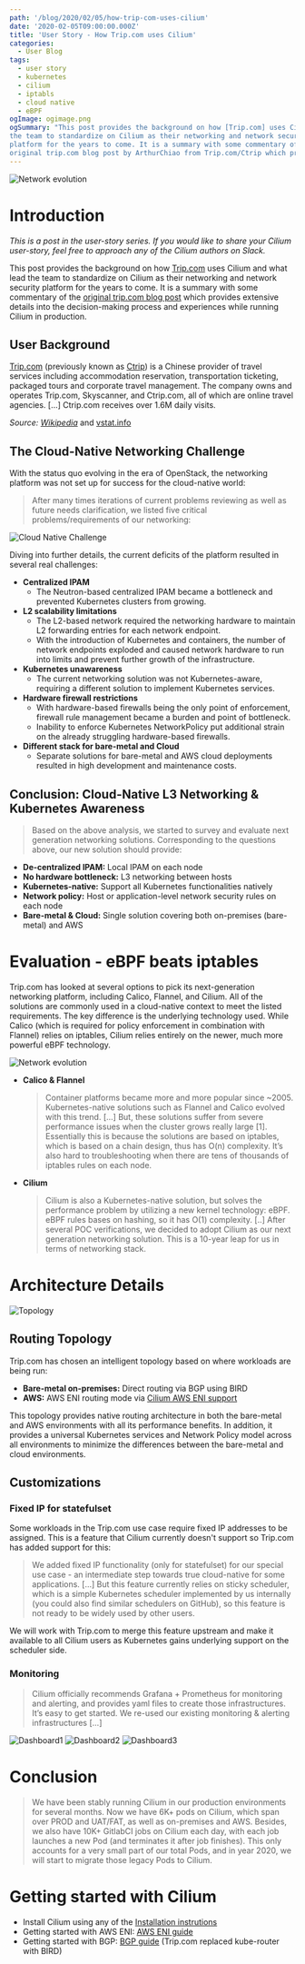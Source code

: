 ```yaml
---
path: '/blog/2020/02/05/how-trip-com-uses-cilium'
date: '2020-02-05T09:00:00.000Z'
title: 'User Story - How Trip.com uses Cilium'
categories:
  - User Blog
tags:
  - user story
  - kubernetes
  - cilium
  - iptabls
  - cloud native
  - eBPF
ogImage: ogimage.png
ogSummary: "This post provides the background on how [Trip.com] uses Cilium and what lead
the team to standardize on Cilium as their networking and network security
platform for the years to come. It is a summary with some commentary of the
original trip.com blog post by ArthurChiao from Trip.com/Ctrip which provides extensive details into the decision-making process and experiences while running Cilium in production."
---
```


![Network evolution](ogimage.png)

# Introduction

_This is a post in the user-story series. If you would like to share your
Cilium user-story, feel free to approach any of the Cilium authors on Slack._

This post provides the background on how [Trip.com] uses Cilium and what lead
the team to standardize on Cilium as their networking and network security
platform for the years to come. It is a summary with some commentary of the
[original trip.com blog
post](https://ctripcloud.github.io/cilium/network/2020/01/19/trip-first-step-towards-cloud-native-networking.html)
which provides extensive details into the decision-making process and
experiences while running Cilium in production.

## User Background

[Trip.com] (previously known as [Ctrip]) is a Chinese provider of travel
services including accommodation reservation, transportation ticketing,
packaged tours and corporate travel management. The company owns and operates
Trip.com, Skyscanner, and Ctrip.com, all of which are online travel agencies.
[...] Ctrip.com receives over 1.6M daily visits.

_Source: [Wikipedia](https://en.wikipedia.org/wiki/Trip.com_Group)_ and [vstat.info](https://vstat.info/ctrip.com)

## The Cloud-Native Networking Challenge

With the status quo evolving in the era of OpenStack, the networking platform
was not set up for success for the cloud-native world:

> After many times iterations of current problems reviewing as well as future
> needs clarification, we listed five critical problems/requirements of our
> networking:

![Cloud Native Challenge](cloud_native_challenge.png)

Diving into further details, the current deficits of the platform resulted in
several real challenges:

- **Centralized IPAM**
  - The Neutron-based centralized IPAM became a bottleneck and prevented
    Kubernetes clusters from growing.
- **L2 scalability limitations**
  - The L2-based network required the networking hardware to maintain L2
    forwarding entries for each network endpoint.
  - With the introduction of Kubernetes and containers, the number of network
    endpoints exploded and caused network hardware to run into limits and
    prevent further growth of the infrastructure.
- **Kubernetes unawareness**
  - The current networking solution was not Kubernetes-aware, requiring a
    different solution to implement Kubernetes services.
- **Hardware firewall restrictions**
  - With hardware-based firewalls being the only point of enforcement,
    firewall rule management became a burden and point of bottleneck.
  - Inability to enforce Kubernetes NetworkPolicy put additional strain on the
    already struggling hardware-based firewalls.
- **Different stack for bare-metal and Cloud**
  - Separate solutions for bare-metal and AWS cloud deployments resulted in
    high development and maintenance costs.

## Conclusion: Cloud-Native L3 Networking & Kubernetes Awareness

> Based on the above analysis, we started to survey and evaluate next
> generation networking solutions. Corresponding to the questions above, our
> new solution should provide:

- **De-centralized IPAM:** Local IPAM on each node
- **No hardware bottleneck:** L3 networking between hosts
- **Kubernetes-native:** Support all Kubernetes functionalities natively
- **Network policy:** Host or application-level network security rules on each node
- **Bare-metal & Cloud:** Single solution covering both on-premises (bare-metal) and AWS

# Evaluation - eBPF beats iptables

Trip.com has looked at several options to pick its next-generation networking
platform, including Calico, Flannel, and Cilium. All of the solutions are
commonly used in a cloud-native context to meet the listed requirements. The
key difference is the underlying technology used. While Calico (which is
required for policy enforcement in combination with Flannel) relies on
iptables, Cilium relies entirely on the newer, much more powerful eBPF
technology.

![Network evolution](network-evolution-1.png)

- **Calico & Flannel**

  > Container platforms became more and more popular since ~2005.
  > Kubernetes-native solutions such as Flannel and Calico evolved with this
  > trend.
  > [...]
  > But, these solutions suffer from severe performance issues when the cluster
  > grows really large [1]. Essentially this is because the solutions are based
  > on iptables, which is based on a chain design, thus has O(n) complexity. It’s
  > also hard to troubleshooting when there are tens of thousands of iptables
  > rules on each node.

- **Cilium**

  > Cilium is also a Kubernetes-native solution, but solves the performance problem by
  > utilizing a new kernel technology: eBPF. eBPF rules bases on hashing, so it
  > has O(1) complexity.
  > [..]
  > After several POC verifications, we decided to adopt Cilium as our next
  > generation networking solution. This is a 10-year leap for us in terms of
  > networking stack.

# Architecture Details

![Topology](new-solution-topo.png)

## Routing Topology

Trip.com has chosen an intelligent topology based on where workloads are being
run:

- **Bare-metal on-premises:** Direct routing via BGP using BIRD
- **AWS:** AWS ENI routing mode via [Cilium AWS ENI support](https://docs.cilium.io/en/v1.6/concepts/ipam/eni/)

This topology provides native routing architecture in both the bare-metal and
AWS environments with all its performance benefits. In addition, it provides a
universal Kubernetes services and Network Policy model across all environments
to minimize the differences between the bare-metal and cloud environments.

## Customizations

### Fixed IP for statefulset

Some workloads in the Trip.com use case require fixed IP addresses to be
assigned. This is a feature that Cilium currently doesn't support so Trip.com
has added support for this:

> We added fixed IP functionality (only for statefulset) for our special use
> case - an intermediate step towards true cloud-native for some applications.
> [...]
> But this feature currently relies on sticky scheduler, which is a simple
> Kubernetes scheduler implemented by us internally (you could also find
> similar schedulers on GitHub), so this feature is not ready to be widely used
> by other users.

We will work with Trip.com to merge this feature upstream and make it available
to all Cilium users as Kubernetes gains underlying support on the scheduler side.

### Monitoring

> Cilium officially recommends Grafana + Prometheus for monitoring and
> alerting, and provides yaml files to create those infrastructures. It’s easy
> to get started.
> We re-used our existing monitoring & alerting infrastructures [...]

![Dashboard1](dashboard-all-clusters.png)
![Dashboard2](dashboard-agent-status.png)
![Dashboard3](dashboard-top-n.png)

# Conclusion

> We have been stably running Cilium in our production environments for several
> months.
> Now we have 6K+ pods on Cilium, which span over PROD and UAT/FAT, as well as
> on-premises and AWS.
> Besides, we also have 10K+ GitlabCI jobs on Cilium each day, with each job
> launches a new Pod (and terminates it after job finishes).
> This only accounts for a very small part of our total Pods, and in year 2020,
> we will start to migrate those legacy Pods to Cilium.

# Getting started with Cilium

- Install Cilium using any of the [Installation instrutions](http://docs.cilium.io/en/v1.6/gettingstarted/#installation)
- Getting started with AWS ENI: [AWS ENI guide](https://docs.cilium.io/en/v1.6/gettingstarted/aws-eni/)
- Getting started with BGP: [BGP guide](https://docs.cilium.io/en/v1.6/gettingstarted/kube-router/) (Trip.com replaced kube-router with BIRD)

[trip.com]: https://www.trip.com/
[ctrip]: https://en.wikipedia.org/wiki/Trip.com_Group

